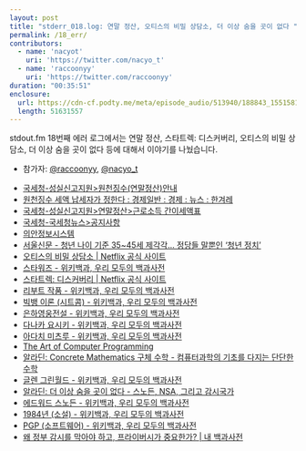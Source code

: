 ```yaml
---
layout: post
title: "stderr_018.log: 연말 정산, 오티스의 비밀 상담소, 더 이상 숨을 곳이 없다 "
permalink: /18_err/
contributors:
  - name: 'nacyot'
    uri: 'https://twitter.com/nacyo_t'
  - name: 'raccoonyy'
    uri: 'https://twitter.com/raccoonyy'
duration: "00:35:51"
enclosure:
  url: https://cdn-cf.podty.me/meta/episode_audio/513940/188843_1551581630648.mp3
  length: 51631557
---
```


stdout.fm 18번째 에러 로그에서는 연말 정산, 스타트렉: 디스커버리, 오티스의 비밀 상담소, 더 이상 숨을 곳이 없다 등에 대해서 이야기를 나눴습니다.

* 참가자: [@raccoonyy][rac], [@nacyo_t][nac]

[rac]: https://twitter.com/raccoonyy
[nac]: https://twitter.com/nacyo_t

* [국세청-성실신고지원>원천징수(연말정산)안내](https://www.nts.go.kr/support/support_03.asp?cinfo_key=MINF7820100716140953)
* [원천징수 세액 납세자가 정한다 : 경제일반 : 경제 : 뉴스 : 한겨레](http://www.hani.co.kr/arti/economy/economy_general/694351.html)
* [국세청-성실신고지원>연말정산>근로소득 간이세액표](https://www.nts.go.kr/support/support_03_etc01.asp)
* [국세청-국세청뉴스>공지사항](https://www.nts.go.kr/news/news_05.asp?type=V&minfoKey=MINF5320080211205338&mbsinfoKey=MBS20181128143154017)
* [의안정보시스템](http://likms.assembly.go.kr/bill/main.do#)
* [서울신문 - 청년 나이 기준 35~45세 제각각… 정당들 말뿐인 ‘청년 정치’](http://seoul.co.kr/news/newsView.php?id=20180227008009)
* [오티스의 비밀 상담소 \| Netflix 공식 사이트](https://www.netflix.com/kr/title/80197526)
* [스타워즈 - 위키백과, 우리 모두의 백과사전](https://ko.wikipedia.org/wiki/%EC%8A%A4%ED%83%80%EC%9B%8C%EC%A6%88)
* [스타트렉: 디스커버리 \| Netflix 공식 사이트](https://www.netflix.com/kr/title/80126024)
* [리부트 작품 - 위키백과, 우리 모두의 백과사전](https://ko.wikipedia.org/wiki/%EB%A6%AC%EB%B6%80%ED%8A%B8_%28%EC%9E%91%ED%92%88%29)
* [빅뱅 이론 (시트콤) - 위키백과, 우리 모두의 백과사전](https://ko.wikipedia.org/wiki/%EB%B9%85%EB%B1%85_%EC%9D%B4%EB%A1%A0_%28%EC%8B%9C%ED%8A%B8%EC%BD%A4%29)
* [은하영웅전설 - 위키백과, 우리 모두의 백과사전](https://ko.wikipedia.org/wiki/%EC%9D%80%ED%95%98%EC%98%81%EC%9B%85%EC%A0%84%EC%84%A4)
* [다나카 요시키 - 위키백과, 우리 모두의 백과사전](https://ko.wikipedia.org/wiki/%EB%8B%A4%EB%82%98%EC%B9%B4_%EC%9A%94%EC%8B%9C%ED%82%A4)
* [아다치 미츠루 - 위키백과, 우리 모두의 백과사전](https://ko.wikipedia.org/wiki/%EC%95%84%EB%8B%A4%EC%B9%98_%EB%AF%B8%EC%B8%A0%EB%A3%A8)
* [The Art of Computer Programming](https://www-cs-faculty.stanford.edu/~knuth/taocp.html)
* [알라딘: Concrete Mathematics 구체 수학 - 컴퓨터과학의 기초를 다지는 단단한 수학](https://www.aladin.co.kr/shop/wproduct.aspx?ItemId=140702246)
* [글렌 그린월드 - 위키백과, 우리 모두의 백과사전](https://ko.wikipedia.org/wiki/%EA%B8%80%EB%A0%8C_%EA%B7%B8%EB%A6%B0%EC%9B%94%EB%93%9C)
* [알라딘: 더 이상 숨을 곳이 없다 - 스노든, NSA, 그리고 감시국가](https://www.aladin.co.kr/shop/wproduct.aspx?ItemId=40676668)
* [에드워드 스노든 - 위키백과, 우리 모두의 백과사전](https://ko.wikipedia.org/wiki/%EC%97%90%EB%93%9C%EC%9B%8C%EB%93%9C_%EC%8A%A4%EB%85%B8%EB%93%A0)
* [1984년 (소설) - 위키백과, 우리 모두의 백과사전](https://ko.wikipedia.org/wiki/1984%EB%85%84_%28%EC%86%8C%EC%84%A4%29)
* [PGP (소프트웨어) - 위키백과, 우리 모두의 백과사전](https://ko.wikipedia.org/wiki/PGP_%28%EC%86%8C%ED%94%84%ED%8A%B8%EC%9B%A8%EC%96%B4%29)
* [왜 정부 감시를 막아야 하고, 프라이버시가 중요한가? \| 내 백과사전](https://zariski.wordpress.com/2014/10/10/%EC%99%9C-%EC%A0%95%EB%B6%80-%EA%B0%90%EC%8B%9C%EB%A5%BC-%EB%A7%89%EC%95%84%EC%95%BC-%ED%95%98%EA%B3%A0-%ED%94%84%EB%9D%BC%EC%9D%B4%EB%B2%84%EC%8B%9C%EA%B0%80-%EC%A4%91%EC%9A%94%ED%95%9C%EA%B0%80/)
